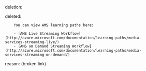 deletion:

deleted:

		You can view AMS learning paths here:
		
		- [AMS Live Streaming Workflow](http://azure.microsoft.com/documentation/learning-paths/media-services-streaming-live/)
		- [AMS on Demand Streaming Workflow](http://azure.microsoft.com/documentation/learning-paths/media-services-streaming-on-demand/)

reason: (broken link)


